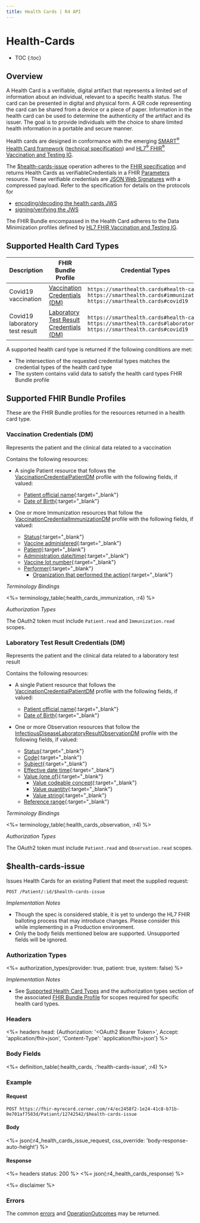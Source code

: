```yaml
---
title: Health Cards | R4 API
---
```


# Health-Cards

* TOC
{:toc}

## Overview

A Health Card is a verifiable, digital artifact that represents a limited set of information about an individual, relevant to a specific health status. The card can be presented in digital and physical form. A QR code representing the card can be shared from a device or a piece of paper. Information in the health card can be used to determine the authenticity of the artifact and its issuer. The goal is to provide individuals with the choice to share limited health information in a portable and secure manner.

Health cards are designed in conformance with the emerging [SMART<sup>®</sup> Health Card framework](https://smarthealth.cards) ([technical specification](https://spec.smarthealth.cards/)) and [HL7<sup>®</sup> FHIR<sup>®</sup> Vaccination and Testing IG](http://build.fhir.org/ig/dvci/vaccine-credential-ig/branches/main/).

The [$health-cards-issue](#health-cards-issue) operation adheres to the [FHIR specification](https://spec.smarthealth.cards/#via-fhir-health-cards-issue-operation) and returns Health Cards as verifiableCredentials in a FHIR [Parameters](http://hl7.org/fhir/r4/parameters.html) resource. These verifiable credentials are [JSON Web Signatures](https://datatracker.ietf.org/doc/html/rfc7515) with a compressed payload. Refer to the specification for details on the protocols for 

* [encoding/decoding the health cards JWS](https://spec.smarthealth.cards/#health-cards-are-encoded-as-compact-serialization-json-web-signatures-jws)
* [signing/verifying the JWS](https://spec.smarthealth.cards/#generating-and-resolving-cryptographic-keys)

The FHIR Bundle encompassed in the Health Card adheres to the Data Minimization profiles defined by [HL7 FHIR Vaccination and Testing IG](http://build.fhir.org/ig/dvci/vaccine-credential-ig/branches/main/).

## Supported Health Card Types

 Description                                            | FHIR Bundle Profile                                                               | Credential Types
--------------------------------------------------------|-----------------------------------------------------------------------------------|-------------------------------------
Covid19 vaccination            | [Vaccination Credentials (DM)](#vaccination-credentials-dm)                       | `https://smarthealth.cards#health-card`<br>`https://smarthealth.cards#immunization`<br>`https://smarthealth.cards#covid19` 
Covid19 laboratory test result | [Laboratory Test Result Credentials (DM)](#laboratory-test-result-credentials-dm) | `https://smarthealth.cards#health-card`<br>`https://smarthealth.cards#laboratory`<br>`https://smarthealth.cards#covid19` 

A supported health card type is returned if the following conditions are met:

* The intersection of the requested credential types matches the credential types of the health card type
* The system contains valid data to satisfy the health card types FHIR Bundle profile


## Supported FHIR Bundle Profiles

These are the FHIR Bundle profiles for the resources returned in a health card type.

### Vaccination Credentials (DM)

Represents the patient and the clinical data related to a vaccination

Contains the following resources:

* A single Patient resource that follows the [VaccinationCredentialPatientDM](https://build.fhir.org/ig/HL7/fhir-shc-vaccination-ig/StructureDefinition-shc-patient-us-resource-examples.html) profile with the following fields, if valued:
  * [Patient official name](http://build.fhir.org/ig/dvci/vaccine-credential-ig/branches/main/StructureDefinition-vaccination-credential-patient-definitions.html#Patient.name){:target="_blank"}
  * [Date of Birth](http://build.fhir.org/ig/dvci/vaccine-credential-ig/branches/main/StructureDefinition-vaccination-credential-patient-definitions.html#Patient.birthDate){:target="_blank"}

* One or more Immunization resources that follow the [VaccinationCredentialImmunizationDM](https://build.fhir.org/ig/HL7/fhir-shc-vaccination-ig/StructureDefinition-shc-vaccination-dm.html) profile with the following fields, if valued:
  * [Status](http://build.fhir.org/ig/dvci/vaccine-credential-ig/branches/main/StructureDefinition-vaccination-credential-immunization-definitions.html#Immunization.status){:target="_blank"}
  * [Vaccine administered](http://build.fhir.org/ig/dvci/vaccine-credential-ig/branches/main/StructureDefinition-vaccination-credential-immunization-definitions.html#Immunization.vaccineCode){:target="_blank"}
  * [Patient](http://build.fhir.org/ig/dvci/vaccine-credential-ig/branches/main/StructureDefinition-vaccination-credential-immunization-definitions.html#Immunization.patient){:target="_blank"}
  * [Administration date/time](http://build.fhir.org/ig/dvci/vaccine-credential-ig/branches/main/StructureDefinition-vaccination-credential-immunization-definitions.html#Immunization.occurrenceDateTime){:target="_blank"}
  * [Vaccine lot number](http://build.fhir.org/ig/dvci/vaccine-credential-ig/branches/main/StructureDefinition-vaccination-credential-immunization-definitions.html#Immunization.lotNumber){:target="_blank"}
  * [Performer](http://build.fhir.org/ig/dvci/vaccine-credential-ig/branches/main/StructureDefinition-vaccination-credential-immunization-definitions.html#Immunization.performer){:target="_blank"}
    * [Organization that performed the action](http://build.fhir.org/ig/dvci/vaccine-credential-ig/branches/main/StructureDefinition-vaccination-credential-immunization-definitions.html#Immunization.performer.actor){:target="_blank"}

_Terminology Bindings_

<%= terminology_table(:health_cards_immunization, :r4) %>

_Authorization Types_

The OAuth2 token must include `Patient.read` and `Immunization.read` scopes.

### Laboratory Test Result Credentials (DM)

Represents the patient and the clinical data related to a laboratory test result

Contains the following resources:

* A single Patient resource that follows the [VaccinationCredentialPatientDM](https://build.fhir.org/ig/HL7/fhir-shc-vaccination-ig/StructureDefinition-shc-patient-us-resource-examples.html) profile with the following fields, if valued:
  * [Patient official name](http://build.fhir.org/ig/dvci/vaccine-credential-ig/branches/main/StructureDefinition-vaccination-credential-patient-definitions.html#Patient.name){:target="_blank"}
  * [Date of Birth](http://build.fhir.org/ig/dvci/vaccine-credential-ig/branches/main/StructureDefinition-vaccination-credential-patient-definitions.html#Patient.birthDate){:target="_blank"}

* One or more Observation resources that follow the [InfectiousDiseaseLaboratoryResultObservationDM](https://build.fhir.org/ig/HL7/fhir-shc-vaccination-ig/StructureDefinition-shc-infectious-disease-laboratory-result-observation-resource-examples.html) profile with the following fields, if valued:
  * [Status](http://build.fhir.org/ig/dvci/vaccine-credential-ig/branches/main/StructureDefinition-infectious-disease-laboratory-result-observation-definitions.html#Observation.status){:target="_blank"}
  * [Code](http://build.fhir.org/ig/dvci/vaccine-credential-ig/branches/main/StructureDefinition-infectious-disease-laboratory-result-observation-definitions.html#Observation.code){:target="_blank"}
  * [Subject](http://build.fhir.org/ig/dvci/vaccine-credential-ig/branches/main/StructureDefinition-infectious-disease-laboratory-result-observation-definitions.html#Observation.subject){:target="_blank"}
  * [Effective date time](http://build.fhir.org/ig/dvci/vaccine-credential-ig/branches/main/StructureDefinition-infectious-disease-laboratory-result-observation-definitions.html#Observation.effectiveDateTime){:target="_blank"}
  * [Value (one of)](http://build.fhir.org/ig/dvci/vaccine-credential-ig/branches/main/StructureDefinition-infectious-disease-laboratory-result-observation-definitions.html#Observation.value[x]){:target="_blank"}
    * [Value codeable concept](http://build.fhir.org/ig/dvci/vaccine-credential-ig/branches/main/StructureDefinition-infectious-disease-laboratory-result-observation-definitions.html#Observation.value[x]:valueCodeableConcept){:target="_blank"}
    * [Value quantity](http://build.fhir.org/ig/dvci/vaccine-credential-ig/branches/main/StructureDefinition-infectious-disease-laboratory-result-observation-definitions.html#Observation.value[x]:valueQuantity){:target="_blank"}
    * [Value string](http://build.fhir.org/ig/dvci/vaccine-credential-ig/branches/main/StructureDefinition-infectious-disease-laboratory-result-observation-definitions.html#Observation.value[x]:valueString){:target="_blank"}
  * [Reference range](http://build.fhir.org/ig/dvci/vaccine-credential-ig/branches/main/StructureDefinition-infectious-disease-laboratory-result-observation-definitions.html#Observation.referenceRange){:target="_blank"}

_Terminology Bindings_

<%= terminology_table(:health_cards_observation, :r4) %>

_Authorization Types_

The OAuth2 token must include `Patient.read` and `Observation.read` scopes.

## $health-cards-issue 

Issues Health Cards for an existing Patient that meet the supplied request:

    POST /Patient/:id/$health-cards-issue

_Implementation Notes_

* Though the spec is considered stable, it is yet to undergo the HL7 FHIR balloting process that may introduce changes. Please consider this while implementing in a Production environment.
* Only the body fields mentioned below are supported. Unsupported fields will be ignored.

### Authorization Types

<%= authorization_types(provider: true, patient: true, system: false) %>

_Implementation Notes_

* See [Supported Health Card Types](#supported-health-card-types) and the authorization types section of the associated [FHIR Bundle Profile](#supported-fhir-bundle-profiles) for scopes required for specific health card types.

### Headers

<%= headers head: {Authorization: '&lt;OAuth2 Bearer Token>', Accept: 'application/fhir+json', 'Content-Type': 'application/fhir+json'} %>

### Body Fields

<%= definition_table(:health_cards, :'health-cards-issue', :r4) %>

### Example

#### Request

    POST https://fhir-myrecord.cerner.com/r4/ec2458f2-1e24-41c8-b71b-0e701af7583d/Patient/12742542/$health-cards-issue

#### Body

<%= json(:r4_health_cards_issue_request, css_override: 'body-response-auto-height') %>

#### Response

<%= headers status: 200 %>
<%= json(:r4_health_cards_response) %>

<%= disclaimer %>

### Errors

The common [errors] and [OperationOutcomes] may be returned.

[errors]: ../../#client-errors
[OperationOutcomes]: ../../#operation-outcomes
